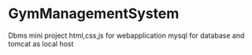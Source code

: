 # GymManagementSystem
Dbms mini project 
html,css,js for webapplication
mysql for database
and tomcat as local host
